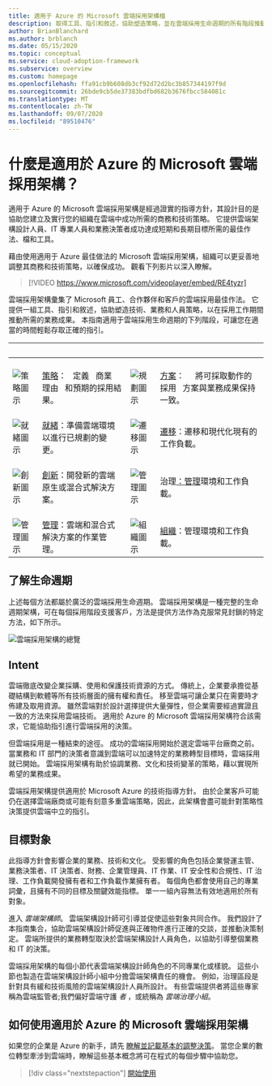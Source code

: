 ```yaml
---
title: 適用于 Azure 的 Microsoft 雲端採用架構檔
description: 取得工具、指引和敘述，協助塑造策略，並在雲端採用生命週期的所有階段推動所需的業務成果。
author: BrianBlanchard
ms.author: brblanch
ms.date: 05/15/2020
ms.topic: conceptual
ms.service: cloud-adoption-framework
ms.subservice: overview
ms.custom: homepage
ms.openlocfilehash: ffa91cb9b608db3cf92d72d2bc3b857344197f9d
ms.sourcegitcommit: 26bde9cb5de37383bdfbd682b3676fbcc584081c
ms.translationtype: MT
ms.contentlocale: zh-TW
ms.lasthandoff: 09/07/2020
ms.locfileid: "89510476"
---
```

# <a name="what-is-the-microsoft-cloud-adoption-framework-for-azure"></a>什麼是適用於 Azure 的 Microsoft 雲端採用架構？

適用于 Azure 的 Microsoft 雲端採用架構是經過證實的指導方針，其設計目的是協助您建立及實行您的組織在雲端中成功所需的商務和技術策略。 它提供雲端架構設計人員、IT 專業人員和業務決策者成功達成短期和長期目標所需的最佳作法、檔和工具。

藉由使用適用于 Azure 最佳做法的 Microsoft 雲端採用架構，組織可以更妥善地調整其商務和技術策略，以確保成功。 觀看下列影片以深入瞭解。

<!-- markdownlint-disable MD034 -->

> [!VIDEO https://www.microsoft.com/videoplayer/embed/RE4tyzr]

<!-- markdownlint-enable MD034 -->

雲端採用架構彙集了 Microsoft 員工、合作夥伴和客戶的雲端採用最佳作法。 它提供一組工具、指引和敘述，協助塑造技術、業務和人員策略，以在採用工作期間推動所需的業務成果。 本指南適用于雲端採用生命週期的下列階段，可讓您在適當的時間輕鬆存取正確的指引。

| <span title="圖示">&nbsp;</span> | <span title="描述">&nbsp;</span> | <span title="圖示">&nbsp;</span> | <span title="描述">&nbsp;</span> |
|--|--|--|--|
| <br> ![策略圖示](./_images/icons/strategy.png) | <br> [策略](./strategy/index.md)： &nbsp; 定義 &nbsp; 商業 &nbsp; 理由 &nbsp; 和預期的採用結果。 | <br> ![規劃圖示](./_images/icons/plan.png) | <br> [方案](./plan/index.md)： &nbsp; &nbsp; 將可採取動作的 &nbsp; 採用 &nbsp; 方案與業務成果保持一致。 |
| <br> ![就緒圖示](./_images/icons/ready.png)       | <br> [就緒](./ready/index.md)：準備雲端環境以進行已規劃的變更。 | <br> ![遷移圖示](./_images/icons/adopt.png) | <br> [遷移](./migrate/index.md)：遷移和現代化現有的工作負載。 |
| <br> ![創新圖示](./_images/icons/innovate.png) | <br> [創新](./innovate/index.md)：開發新的雲端原生或混合式解決方案。 | <br> ![管理圖示](./_images/icons/govern.png) | <br> 治理[：管理](./govern/index.md)環境和工作負載。 |
| <br> ![管理圖示](./_images/icons/manage.png)     | <br> [管理](./manage/index.md)：雲端和混合式解決方案的作業管理。 | <br> ![組織圖示](./_images/icons/organize.png) | <br> [組織](./organize/index.md)：管理環境和工作負載。 |

## <a name="understand-the-lifecycle"></a>了解生命週期

上述每個方法都屬於廣泛的雲端採用生命週期。 雲端採用架構是一種完整的生命週期架構，可在每個採用階段支援客戶，方法是提供方法作為克服常見封鎖的特定方法，如下所示。

![雲端採用架構的總覽](./_images/caf-overview-new.png)

## <a name="intent"></a>Intent

雲端徹底改變企業採購、使用和保護技術資源的方式。 傳統上，企業要承擔從基礎結構到軟體等所有技術層面的擁有權和責任。 移至雲端可讓企業只在需要時才佈建及取用資源。 雖然雲端對於設計選擇提供大量彈性，但企業需要經過實證且一致的方法來採用雲端技術。 適用於 Azure 的 Microsoft 雲端採用架構符合該需求，它能協助指引進行雲端採用的決策。

但雲端採用是一種結束的途徑。 成功的雲端採用開始於選定雲端平台廠商之前。 當業務和 IT 部門的決策者意識到雲端可以加速特定的業務轉型目標時，雲端採用就已開始。 雲端採用架構有助於協調業務、文化和技術變革的策略，藉以實現所希望的業務成果。

雲端採用架構提供適用於 Microsoft Azure 的技術指導方針。 由於企業客戶可能仍在選擇雲端廠商或可能有刻意多重雲端策略，因此，此架構會盡可能針對策略性決策提供雲端中立的指引。

## <a name="intended-audience"></a>目標對象

此指導方針會影響企業的業務、技術和文化。 受影響的角色包括企業營運主管、業務決策者、IT 決策者、財務、企業管理員、IT 作業、IT 安全性和合規性、IT 治理、工作負載開發擁有者和工作負載作業擁有者。 每個角色都會使用自己的專業詞彙，且擁有不同的目標及關鍵效能指標。 單一一組內容無法有效地適用於所有對象。

進入 *雲端架構師*。 雲端架構設計師可引導並促使這些對象共同合作。 我們設計了本指南集合，協助雲端架構設計師促進與正確物件進行正確的交談，並推動決策制定。 雲端所提供的業務轉型取決於雲端架構設計人員角色，以協助引導整個業務和 IT 的決策。

雲端採用架構的每個小節代表雲端架構設計師角色的不同專業化或樣貌。 這些小節也製造在雲端架構設計師小組中分擔雲端架構責任的機會。 例如，治理區段是針對具有緩和技術風險的雲端架構設計人員所設計。 有些雲端提供者將這些專家稱為雲端監管者;我們偏好雲端守護 *者* ，或統稱為 *雲端治理小組*。

## <a name="how-to-use-the-microsoft-cloud-adoption-framework-for-azure"></a>如何使用適用於 Azure 的 Microsoft 雲端採用架構

如果您的企業是 Azure 的新手，請先 [瞭解並記載基本的調整決策](./get-started/cloud-concepts.md)。 當您企業的數位轉型牽涉到雲端時，瞭解這些基本概念將可在程式的每個步驟中協助您。

<!-- docsTest:ignoreNextStep -->

> [!div class="nextstepaction"]
> [開始使用](./get-started/index.md)
